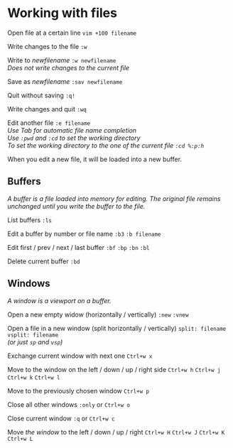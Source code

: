Working with files
==================

Open file at a certain line  `vim +100 filename`

Write changes to the file  `:w`

Write to _newfilename_   `:w newfilename`   
_Does not write changes to the current file_

Save as _newfilename_   `:sav newfilename`

Quit without saving  `:q!`

Write changes and quit  `:wq`

Edit another file  `:e filename`     
_Use Tab for automatic file name completion_    
_Use `:pwd` and `:cd` to set the working directory_    
_To set the working directory to the one of the current file `:cd %:p:h`_

When you edit a new file, it will be loaded into a new buffer.


Buffers
-------

_A buffer is a file loaded into memory for editing. The original file remains unchanged until you write the buffer to the file._

List buffers  `:ls`

Edit a buffer by number or file name `:b3`  `:b filename`

Edit first / prev / next / last buffer  `:bf` `:bp` `:bn` `:bl`

Delete current buffer  `:bd`


Windows
-------

_A window is a viewport on a buffer._

Open a new empty widow (horizontally / vertically)   `:new` `:vnew`

Open a file in a new window (split horizontally / vertically)  `split: filename` `vsplit: filename`    
_(or just `sp` and `vsp`)_

Exchange current window with next one  `Ctrl+w x`

Move to the window on the left / down / up / right side  `Ctrl+w h` `Ctrl+w j` `Ctrl+w k` `Ctrl+w l`

Move to the previously chosen window   `Ctrl+w p`

Close all other windows   `:only` or `Ctrl+w o`

Close current window    `:q` or `Ctrl+w c`

Move _the window_ to the left / down / up / right   `Ctrl+w H` `Ctrl+w J` `Ctrl+w K` `Ctrl+w L`



